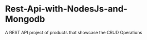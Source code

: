 # Rest-Api-with-NodesJs-and-Mongodb
A REST API project of products that showcase the CRUD Operations
